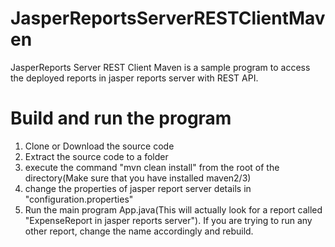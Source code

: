 JasperReportsServerRESTClientMaven
==================================

JasperReports Server REST Client Maven is a sample program to access the deployed reports in jasper reports server with REST API.

Build and run the program
=========================
1. Clone or Download the source code
2. Extract the source code to a folder
3. execute the command "mvn clean install" from the root of the directory(Make sure that you have installed maven2/3)
4. change the properties of jasper report server details in "configuration.properties"
5. Run the main program App.java(This will actually look for a report called "ExpenseReport in jasper reports server"). If you are trying to run any other report, change the name accordingly and rebuild.

